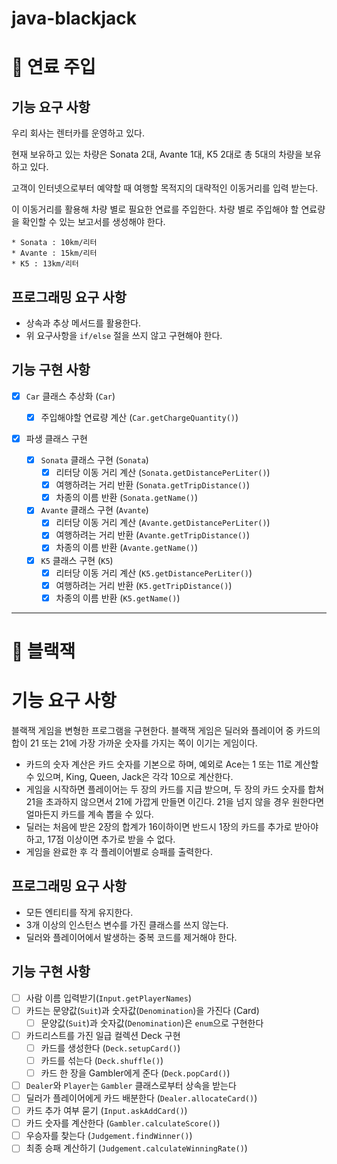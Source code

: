 # java-blackjack

# 📌 연료 주입
## 기능 요구 사항

우리 회사는 렌터카를 운영하고 있다. 

현재 보유하고 있는 차량은 Sonata 2대, Avante 1대, K5 2대로 총 5대의 차량을 보유하고 있다.

고객이 인터넷으로부터 예약할 때 여행할 목적지의 대략적인 이동거리를 입력 받는다. 

이 이동거리를 활용해 차량 별로 필요한 연료를 주입한다. 차량 별로 주입해야 할 연료량을 확인할 수 있는 보고서를 생성해야 한다.

```
* Sonata : 10km/리터
* Avante : 15km/리터
* K5 : 13km/리터
```

## 프로그래밍 요구 사항

- 상속과 추상 메서드를 활용한다.
- 위 요구사항을 `if/else` 절을 쓰지 않고 구현해야 한다.

## 기능 구현 사항

- [x] `Car` 클래스 추상화 (`Car`)
  - [x] 주입해야할 연료량 계산 (`Car.getChargeQuantity()`)
- [x] 파생 클래스 구현

  - [x] `Sonata` 클래스 구현 (`Sonata`)
    - [x] 리터당 이동 거리 계산 (`Sonata.getDistancePerLiter()`)
    - [x] 여행하려는 거리 반환 (`Sonata.getTripDistance()`)
    - [x] 차종의 이름 반환 (`Sonata.getName()`)
    
  - [x] `Avante` 클래스 구현 (`Avante`)
    - [x] 리터당 이동 거리 계산 (`Avante.getDistancePerLiter()`)
    - [x] 여행하려는 거리 반환 (`Avante.getTripDistance()`)
    - [x] 차종의 이름 반환 (`Avante.getName()`)
    
  - [x] `K5` 클래스 구현 (`K5`)
    - [x] 리터당 이동 거리 계산 (`K5.getDistancePerLiter()`)
    - [x] 여행하려는 거리 반환 (`K5.getTripDistance()`)
    - [x] 차종의 이름 반환 (`K5.getName()`)

---

# 📌 블랙잭

# 기능 요구 사항

블랙잭 게임을 변형한 프로그램을 구현한다. 블랙잭 게임은 딜러와 플레이어 중 카드의 합이 21 또는 21에 가장 가까운 숫자를 가지는 쪽이 이기는 게임이다.

- 카드의 숫자 계산은 카드 숫자를 기본으로 하며, 예외로 Ace는 1 또는 11로 계산할 수 있으며, King, Queen, Jack은 각각 10으로 계산한다.
- 게임을 시작하면 플레이어는 두 장의 카드를 지급 받으며, 두 장의 카드 숫자를 합쳐 21을 초과하지 않으면서 21에 가깝게 만들면 이긴다. 21을 넘지 않을 경우 원한다면
  얼마든지 카드를 계속 뽑을 수 있다.
- 딜러는 처음에 받은 2장의 합계가 16이하이면 반드시 1장의 카드를 추가로 받아야 하고, 17점 이상이면 추가로 받을 수 없다.
- 게임을 완료한 후 각 플레이어별로 승패를 출력한다.

## 프로그래밍 요구 사항

- 모든 엔티티를 작게 유지한다.
- 3개 이상의 인스턴스 변수를 가진 클래스를 쓰지 않는다.
- 딜러와 플레이어에서 발생하는 중복 코드를 제거해야 한다.

## 기능 구현 사항

- [ ] 사람 이름 입력받기(`Input.getPlayerNames`)
- [ ] 카드는 문양값(`Suit`)과 숫자값(`Denomination`)을 가진다 (Card)
    - [ ] 문양값(`Suit`)과 숫자값(`Denomination`)은 `enum`으로 구현한다
- [ ] 카드리스트를 가진 일급 컬렉션 Deck 구현
    - [ ] 카드를 생성한다 (`Deck.setupCard()`)
    - [ ] 카드를 섞는다 (`Deck.shuffle()`)
    - [ ] 카드 한 장을 Gambler에게 준다 (`Deck.popCard()`)
- [ ] `Dealer`와 `Player`는 `Gambler` 클래스로부터 상속을 받는다
- [ ] 딜러가 플레이어에게 카드 배분한다 (`Dealer.allocateCard()`)
- [ ] 카드 추가 여부 묻기 (`Input.askAddCard()`)
- [ ] 카드 숫자를 계산한다 (`Gambler.calculateScore()`)
- [ ] 우승자를 찾는다 (`Judgement.findWinner()`)
- [ ] 최종 승패 계산하기 (`Judgement.calculateWinningRate()`)
